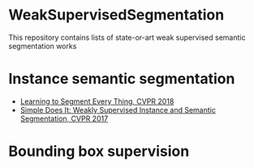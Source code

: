 # WeakSupervisedSegmentation
This repository contains lists of state-or-art weak supervised semantic segmentation works

Instance semantic segmentation
====

* [Learning to Segment Every Thing, CVPR 2018](https://arxiv.org/abs/1711.10370)
* [Simple Does It: Weakly Supervised Instance and Semantic Segmentation, CVPR 2017](https://arxiv.org/abs/1603.07485)

Bounding box supervision
====

